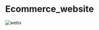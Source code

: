 ﻿# Ecommerce_website
 
 
![webs](https://user-images.githubusercontent.com/76918911/183528876-c1ecafea-2620-49ee-991f-4bca85721067.png)
